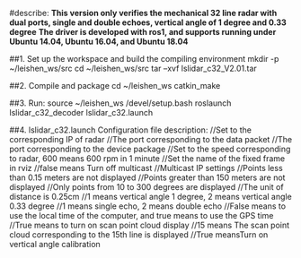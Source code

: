 #describe: 
	**This version only verifies the mechanical 32 line radar with dual ports, single and double echoes, vertical angle of 1 degree and 0.33 degree**
	**The driver is developed with ros1, and supports running under Ubuntu 14.04, Ubuntu 16.04, and Ubuntu 18.04**

##1. Set up the workspace and build the compiling environment
	mkdir -p ~/leishen_ws/src
	cd ~/leishen_ws/src
	tar –xvf lslidar_c32_V2.01.tar

##2. Compile and package
	cd ~/leishen_ws
	catkin_make
	
##3. Run: 
	source ~/leishen_ws /devel/setup.bash
	roslaunch lslidar_c32_decoder lslidar_c32.launch



##4. lslidar_c32.launch Configuration file description: 
	<arg name="device_ip" default="192.168.1.206" />	//Set to the corresponding IP of radar
	<arg name="msop_port" default="2366" />	//The port corresponding to the data packet
	<arg name="difop_port" default="2367" />	//The port corresponding to the device package
	<param name="rpm" value="600"/>	//Set to the speed corresponding to radar, 600 means 600 rpm in 1 minute
	<param name="frame_id" value="laser_link"/>	//Set the name of the fixed frame in rviz
	<param name="add_multicast" value="false"/>	//false means Turn off multicast
	<param name="group_ip" value="224.1.1.2"/>	//Multicast IP settings
	<param name="min_range" value="0.15"/>	//Points less than 0.15 meters are not displayed
	<param name="max_range" value="150.0"/>	//Points greater than 150 meters are not displayed
	<param name="scan_start_angle" value="1000.0"/>	//Only points from 10 to 300 degrees are displayed
	<param name="scan_end_angle" value="30000.0"/>
	<param name="distance_unit" value="0.25"/>		//The unit of distance is 0.25cm
    	<param name="degree_mode" value="1"/>	//1 means vertical angle 1 degree, 2 means vertical angle 0.33 degree
	<param name="return_mode" default="1"/>	//1 means single echo, 2 means double echo
	<param name="time_synchronization" default="false" />	//False means to use the local time of the computer, and true means to use the GPS time
	<param name="publish_scan" value="true"/>	//True means to turn on scan point cloud display
	<param name="scan_num" value="15"/>	//15 means The scan point cloud corresponding to the 15th line is displayed
	<param name="config_vert" value="true"/>	//True meansTurn on vertical angle calibration








